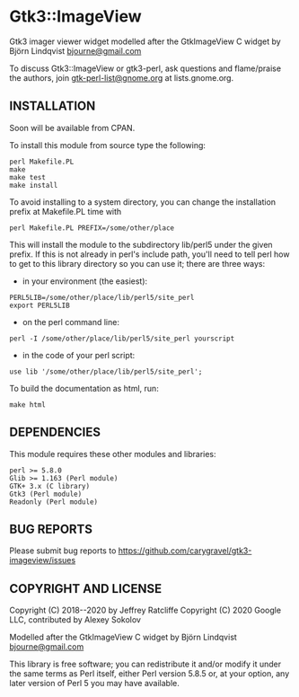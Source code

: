 # Gtk3::ImageView

Gtk3 imager viewer widget modelled after the GtkImageView C widget by Björn
Lindqvist <bjourne@gmail.com>

To discuss Gtk3::ImageView or gtk3-perl, ask questions and flame/praise the
authors, join gtk-perl-list@gnome.org at lists.gnome.org.

## INSTALLATION

Soon will be available from CPAN.

To install this module from source type the following:

```shell
perl Makefile.PL
make
make test
make install
```

To avoid installing to a system directory, you can change the installation
prefix at Makefile.PL time with

```shell
perl Makefile.PL PREFIX=/some/other/place
```

This will install the module to the subdirectory lib/perl5 under the given
prefix.  If this is not already in perl's include path, you'll need to tell
perl how to get to this library directory so you can use it; there are three
ways:

* in your environment (the easiest):

```shell
PERL5LIB=/some/other/place/lib/perl5/site_perl
export PERL5LIB
```

* on the perl command line:

```shell
perl -I /some/other/place/lib/perl5/site_perl yourscript
```

* in the code of your perl script:

```shell
use lib '/some/other/place/lib/perl5/site_perl';
```

To build the documentation as html, run:

```shell
make html
```

## DEPENDENCIES

This module requires these other modules and libraries:

    perl >= 5.8.0
    Glib >= 1.163 (Perl module)
    GTK+ 3.x (C library)
    Gtk3 (Perl module)
    Readonly (Perl module)

## BUG REPORTS

Please submit bug reports to https://github.com/carygravel/gtk3-imageview/issues

## COPYRIGHT AND LICENSE

Copyright (C) 2018--2020 by Jeffrey Ratcliffe
Copyright (C) 2020 Google LLC, contributed by Alexey Sokolov

Modelled after the GtkImageView C widget by Björn Lindqvist <bjourne@gmail.com>

This library is free software; you can redistribute it and/or modify
it under the same terms as Perl itself, either Perl version 5.8.5 or,
at your option, any later version of Perl 5 you may have available.
